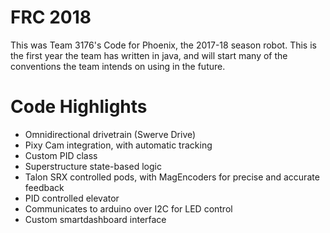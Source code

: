 # FRC 2018

This was Team 3176's Code for Phoenix, the 2017-18 season robot.
This is the first year the team has written in java, and will start many of the conventions the team intends on using in the future. 

# Code Highlights

- Omnidirectional drivetrain (Swerve Drive)
- Pixy Cam integration, with automatic tracking
- Custom PID class
- Superstructure state-based logic
- Talon SRX controlled pods, with MagEncoders for precise and accurate feedback
- PID controlled elevator
- Communicates to arduino over I2C for LED control
- Custom smartdashboard interface

